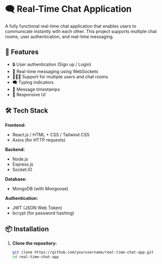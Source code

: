 # 🗨️ Real-Time Chat Application

A fully functional real-time chat application that enables users to communicate instantly with each other. This project supports multiple chat rooms, user authentication, and real-time messaging.

## 🚀 Features

- 🔒 User authentication (Sign up / Login)
- 💬 Real-time messaging using WebSockets
- 🧑‍🤝‍🧑 Support for multiple users and chat rooms
- 🗨️ Typing indicators
- 📅 Message timestamps
- 📱 Responsive UI

## 🛠️ Tech Stack

**Frontend:**
- React.js / HTML + CSS / Tailwind CSS
- Axios (for HTTP requests)

**Backend:**
- Node.js
- Express.js
- Socket.IO

**Database:**
- MongoDB (with Mongoose)

**Authentication:**
- JWT (JSON Web Token)
- bcrypt (for password hashing)

## 📦 Installation

1. **Clone the repository:**
   ```bash
   git clone https://github.com/yourusername/real-time-chat-app.git
   cd real-time-chat-app

